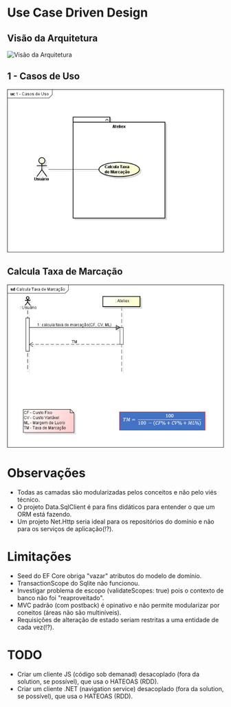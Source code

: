 # Use Case Driven Design

## Visão da Arquitetura

![Visão da Arquitetura](Resources/docs/Visão%20da%20Aqruitetura.png)

## 1 - Casos de Uso

![1 - Casos de Uso](Resources/docs/1%20-%20Casos%20de%20Uso.png)

## Calcula Taxa de Marcação

![Calcula Taxa de Marcação](Resources/docs/Calcula%20Taxa%20de%20Marcação.png)

# Observações
- Todas as camadas são modularizadas pelos conceitos e não pelo viés técnico.
- O projeto Data.SqlClient é para fins didáticos para entender o que um ORM está fazendo.
- Um projeto Net.Http seria ideal para os repositórios do domínio e não para os serviços de aplicação(!?).

# Limitações
- Seed do EF Core obriga "vazar" atributos do modelo de domínio.
- TransactionScope do Sqlite não funcionou.
- Investigar problema de escopo (validateScopes: true) pois o contexto de banco não foi "reaproveitado".
- MVC padrão (com postback) é opinativo e não permite modularizar por coneitos (áreas não são multiníveis).
- Requisições de alteração de estado seriam restritas a uma entidade de cada vez(!?).

# TODO
- Criar um cliente JS (código sob demanad) desacoplado (fora da solution, se possível), que usa o HATEOAS (RDD).
- Criar um cliente .NET (navigation service) desacoplado (fora da solution, se possível), que usa o HATEOAS (RDD).